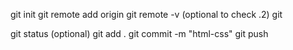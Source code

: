 <!--One time setup for project-->
git init
git remote add origin <github url>
git remote -v (optional to check .2)
git
<!--For everyday pull push in git-->
git status (optional)
git add .
git commit -m "html-css"
git push